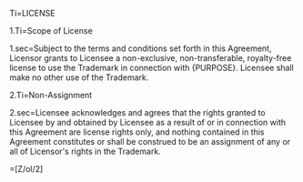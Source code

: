Ti=LICENSE

1.Ti=Scope of License

1.sec=Subject to the terms and conditions set forth in this Agreement, Licensor grants to Licensee a non-exclusive, non-transferable, royalty-free license to use the Trademark in connection with {PURPOSE}. Licensee shall make no other use of the Trademark.

2.Ti=Non-Assignment

2.sec=Licensee acknowledges and agrees that the rights granted to Licensee by and obtained by Licensee as a result of or in connection with this Agreement are license rights only, and nothing contained in this Agreement constitutes or shall be construed to be an assignment of any or all of Licensor's rights in the Trademark.

=[Z/ol/2]
